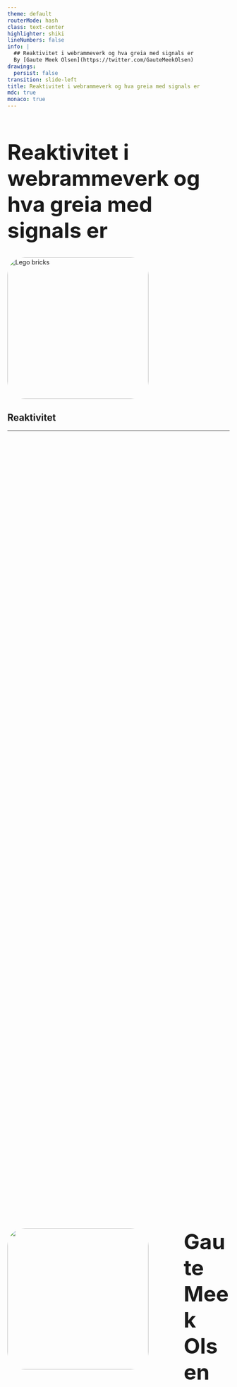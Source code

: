 ```yaml
---
theme: default
routerMode: hash
class: text-center
highlighter: shiki
lineNumbers: false
info: |
  ## Reaktivitet i webrammeverk og hva greia med signals er
  By [Gaute Meek Olsen](https://twitter.com/GauteMeekOlsen)
drawings:
  persist: false
transition: slide-left
title: Reaktivitet i webrammeverk og hva greia med signals er
mdc: true
monaco: true
---
```


<h1 class="translate-y-30px">Reaktivitet i webrammeverk og hva greia med signals er</h1>

<img src="/bricks.svg" alt="Lego bricks" class="scale-70 translate-y-30px">

<h2 class="scale-80 translate-x--228px translate-y--190px c-black">Reaktivitet</h2>

---

<div class="row">
  <img src="/gaute.jpg">
  <div class="column">
    <h1>Gaute Meek Olsen</h1>
    <Capra/>
  </div>
</div>

<style>
.row{
  display: flex;
  justify-content: center;
  align-items: center;
  height: 100%;
  gap: 5rem;
}

.column{
  display: flex;
  flex-direction: column;
  justify-content: center;
}

img{
  height: 320px;
  border-radius: 40px;
}

h1{
  font-size: 3rem;
}
</style>

---

# Regneark

<SpreadSheet />

---
src: ./pages/signals.md
---
---
transition: fade
---

# Reaktivitet tabell

|                                            | <logos-react class="text-5xl"/> | <logos-svelte-icon class="text-5xl svelte"/> | <logos-vue class="text-5xl"/> | <logos-solidjs-icon class="text-5xl"/>   | <logos-preact class="text-5xl"/>   | <logos-qwik-icon class="text-5xl"/>   | <logos-angular-icon class="text-5xl"/>   | <logos-svelte-icon class="text-5xl svelte"/> |
| ------------------------------------------ | ------------------------------- | -------------------------------------------- | ----------------------------- | ---------------------------------------- | ---------------------------------- | ------------------------------------- | ---------------------------------------- | -------------------------------------------- |
| mutable vs immutable API                   |                                 |                                              |                               |                                          |                                    |                                       |                                          |                                              |
| State er alltid i sync                     |                                 |                                              |                               |                                          |                                    |                                       |                                          |                                              |
| Re-render                                  |                                 |                                              |                               |                                          |                                    |                                       |                                          |                                              |
| Fungerer utenfor komponenten               |                                 |                                              |                               |                                          |                                    |                                       |                                          |                                              |
| Fungerer utenfor rammeverk                 |                                 |                                              |                               |                                          |                                    |                                       |                                          |                                              |

<style>
.svelte {
  outline: 1px dashed red;
}
</style>

---

# Reaktivitet tabell

|                                            | <logos-react class="text-5xl"/> | <logos-vue class="text-5xl"/> | <logos-solidjs-icon class="text-5xl"/>   | <logos-preact class="text-5xl"/>   | <logos-qwik-icon class="text-5xl"/>   | <logos-angular-icon class="text-5xl"/>   | <logos-svelte-icon class="text-5xl"/> |
| ------------------------------------------ | ------------------------------- | ----------------------------- | ---------------------------------------- | ---------------------------------- | ------------------------------------- | ---------------------------------------- | ------------------------------------- |
| mutable vs immutable API                   |                                 |                               |                                          |                                    |                                       |                                          |                                       |
| State er alltid i sync                     |                                 |                               |                                          |                                    |                                       |                                          |                                       |
| Re-render                                  |                                 |                               |                                          |                                    |                                       |                                          |                                       |
| Fungerer utenfor komponenten               |                                 |                               |                                          |                                    |                                       |                                          |                                       |
| Fungerer utenfor rammeverk                 |                                 |                               |                                          |                                    |                                       |                                          |                                       |

---

<Counter />

---
src: ./pages/react.md
---

---
src: ./pages/vue.md
---

---
src: ./pages/solid.md
---

---
src: ./pages/preact.md
---

---
src: ./pages/qwik.md
---

---
src: ./pages/angular.md
---

---
src: ./pages/svelte5.md
---
---

# Reaktivitet API

|                              | <logos-react class="text-5xl"/> | <logos-vue class="text-5xl"/> | <logos-solidjs-icon class="text-5xl"/> | <logos-preact class="text-5xl"/> | <logos-qwik-icon class="text-5xl"/> | <logos-angular-icon class="text-5xl"/> | <logos-svelte-icon class="text-5xl"/> |
| -----------------------------| ------------------------------- | ----------------------------- | -------------------------------------- | -------------------------------- | ----------------------------------- | -------------------------------------- | ------------------------------------- |
| State                        | `useState`                      | `ref`/`reactive`              | `createSignal`                         | `signal`                         | `useSignal`                         | `signal`                               | `$state`                              |
| Beregnet tilstand            | `useMemo`                       | `computed`                    | `() => `                               | `computed`                       | `useComputed$`                      | `computed`                             | `$derived`                            |
| Effekt                       | `useEffect`                     | `watchEffect`                 | `createEffect`                         | `effect`                         | `useTask$`                          | `effect`                               | `$effect`                             |

<style>
table {
  scale: 0.9;
  translate: -46px 0;
}
</style>

---

# Reaktivitet tabell

|                              | <logos-react class="text-5xl"/>                | <logos-vue class="text-5xl"/>                       | <logos-solidjs-icon class="text-5xl"/>               | <logos-preact class="text-5xl"/>                     | <logos-qwik-icon class="text-5xl"/>                  | <logos-angular-icon class="text-5xl"/>              | <logos-svelte-icon class="text-5xl"/>                |
| -----------------------------| ---------------------------------------------- | --------------------------------------------------- | ---------------------------------------------------- | ---------------------------------------------------- | ---------------------------------------------------- | --------------------------------------------------- | ---------------------------------------------------- |
| mutable vs immutable API     | Immutable                                      | Mutable                                             | Immutable                                            | Mutable                                              | Mutable                                              | Immutable                                           | Mutable                                              |
| State er alltid i sync       | <emojione-cross-mark-button class="text-2xl"/> | <emojione-white-heavy-check-mark class="text-2xl"/> | <emojione-white-heavy-check-mark class="text-2xl"/>  | <emojione-white-heavy-check-mark class="text-2xl"/>  | <emojione-cross-mark-button class="text-2xl"/>       | <emojione-white-heavy-check-mark class="text-2xl"/> | <emojione-white-heavy-check-mark class="text-2xl"/>  |
| Re-render                    | <noto-deciduous-tree class="text-2xl"/>        | <openmoji-puzzle-piece class="text-3xl"/>           | <material-symbols-jump-to-element class="text-3xl"/> | <material-symbols-jump-to-element class="text-3xl"/> | <material-symbols-jump-to-element class="text-3xl"/> | <noto-deciduous-tree class="text-2xl"/>             | <material-symbols-jump-to-element class="text-3xl"/> |
| Fungerer utenfor komponenten | <emojione-cross-mark-button class="text-2xl"/> | <emojione-white-heavy-check-mark class="text-2xl"/> | <emojione-white-heavy-check-mark class="text-2xl"/>  | <emojione-white-heavy-check-mark class="text-2xl"/>  | <emojione-cross-mark-button class="text-2xl"/>       | <openmoji-palm-down-hand class="text-2xl"/>(2/3)    | <emojione-white-heavy-check-mark class="text-2xl"/>  |
| Fungerer utenfor rammeverk   | <emojione-cross-mark-button class="text-2xl"/> | <emojione-white-heavy-check-mark class="text-2xl"/> | <openmoji-palm-down-hand class="text-2xl"/>          | <emojione-white-heavy-check-mark class="text-2xl"/>  | <emojione-cross-mark-button class="text-2xl"/>       | <openmoji-palm-down-hand class="text-2xl"/>(2/3)    | <emojione-cross-mark-button class="text-2xl"/>       |

---
layout: center
---

# Takk for mæ!